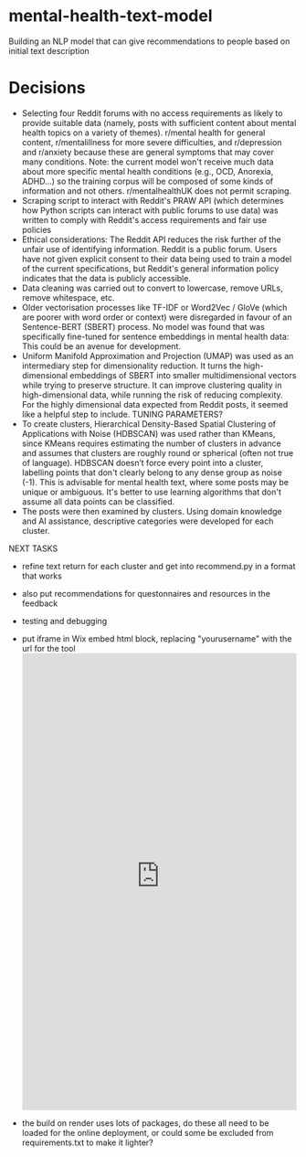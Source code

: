 # mental-health-text-model
Building an NLP model that can give recommendations to people based on initial text description

# Decisions
- Selecting four Reddit forums with no access requirements as likely to provide suitable data (namely, posts with sufficient content about mental health topics on a variety of themes). r/mental health for general content, r/mentalillness for more severe difficulties, and r/depression and r/anxiety because these are general symptoms that may cover many conditions. Note: the current model won't receive much data about more specific mental health conditions (e.g., OCD, Anorexia, ADHD...) so the training corpus will be composed of some kinds of information and not others. r/mentalhealthUK does not permit scraping.
- Scraping script to interact with Reddit's PRAW API (which determines how Python scripts can interact with public forums to use data) was written to comply with Reddit's access requirements and fair use policies
- Ethical considerations: The Reddit API reduces the risk further of the unfair use of identifying information. Reddit is a public forum. Users have not given explicit consent to their data being used to train a model of the current specifications, but Reddit's general information policy indicates that the data is publicly accessible. 
- Data cleaning was carried out to convert to lowercase, remove URLs, remove whitespace, etc.
- Older vectorisation processes like TF-IDF or Word2Vec / GloVe	(which are poorer with word order or context) were disregarded in favour of an Sentence-BERT (SBERT) process. No model was found that was specifically fine-tuned for sentence embeddings in mental health data: This could be an avenue for development. 
- Uniform Manifold Approximation and Projection (UMAP) was used as an intermediary step for dimensionality reduction. It turns the high-dimensional embeddings of SBERT into smaller multidimensional vectors while trying to preserve structure. It can improve clustering quality in high-dimensional data, while running the risk of reducing complexity. For the highly dimensional data expected from Reddit posts, it seemed like a helpful step to include. TUNING PARAMETERS?
- To create clusters, Hierarchical Density-Based Spatial Clustering of Applications with Noise (HDBSCAN) was used rather than KMeans, since KMeans requires estimating the number of clusters in advance and assumes that clusters are roughly round or spherical (often not true of language). HDBSCAN doesn’t force every point into a cluster, labelling points that don't clearly belong to any dense group as noise (-1). This is advisable for mental health text, where some posts may be unique or ambiguous. It's better to use learning algorithms that don't assume all data points can be classified.
- The posts were then examined by clusters. Using domain knowledge and AI assistance, descriptive categories were developed for each cluster. 


NEXT TASKS
- refine text return for each cluster and get into recommend.py in a format that works
- also put recommendations for questonnaires and resources in the feedback
- testing and debugging

- put iframe in Wix embed html block, replacing "yourusername" with the url for the tool <iframe src="https://yourusername.pythonanywhere.com" width="100%" height="800px" style="border:none;"></iframe>
- the build on render uses lots of packages, do these all need to be loaded for the online deployment, or could some be excluded from requirements.txt to make it lighter?